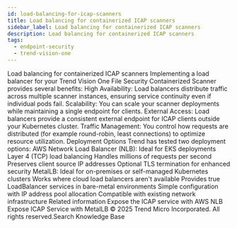 ```yaml
---
id: load-balancing-for-icap-scanners
title: Load balancing for containerized ICAP scanners
sidebar_label: Load balancing for containerized ICAP scanners
description: Load balancing for containerized ICAP scanners
tags:
  - endpoint-security
  - trend-vision-one
---
```


 Load balancing for containerized ICAP scanners Implementing a load balancer for your Trend Vision One File Security Containerized Scanner provides several benefits: High Availability: Load balancers distribute traffic across multiple scanner instances, ensuring service continuity even if individual pods fail. Scalability: You can scale your scanner deployments while maintaining a single endpoint for clients. External Access: Load balancers provide a consistent external endpoint for ICAP clients outside your Kubernetes cluster. Traffic Management: You control how requests are distributed (for example round-robin, least connections) to optimize resource utilization. Deployment Options Trend has tested two deployment options: AWS Network Load Balancer (NLB): Ideal for EKS deployments Layer 4 (TCP) load balancing Handles millions of requests per second Preserves client source IP addresses Optional TLS termination for enhanced security MetalLB: Ideal for on-premises or self-managed Kubernetes clusters Works where cloud load balancers aren't available Provides true LoadBalancer services in bare-metal environments Simple configuration with IP address pool allocation Compatible with existing network infrastructure Related information Expose the ICAP service with AWS NLB Expose ICAP Service with MetalLB © 2025 Trend Micro Incorporated. All rights reserved.Search Knowledge Base